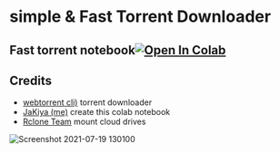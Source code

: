 # simple & Fast Torrent Downloader


## Fast torrent notebook[![Open In Colab](https://colab.research.google.com/assets/colab-badge.svg)](https://colab.research.google.com/github/jakiyaa/simple-fast-torrent-downloader/blob/main/Simple%20%26%20Fast%20Torrent%20Downloader.ipynb)


## Credits
* [webtorrent cli)](https://webtorrent.io/) torrent downloader
* [JaKiya (me)](https://github.com/jakiyaa) create this colab notebook
* [Rclone Team](https://rclone.org) mount cloud drives

![Screenshot 2021-07-19 130100](https://user-images.githubusercontent.com/67457538/126129913-f90ed629-1b03-474c-bc83-34cd68070512.png)
